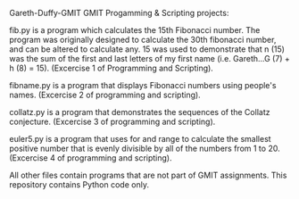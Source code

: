 Gareth-Duffy-GMIT
GMIT Progamming & Scripting projects:

fib.py is a program which calculates the 15th Fibonacci number. The program was originally designed to calculate the 30th fibonacci number, and can be altered to calculate any. 15 was used to demonstrate that n (15) was the sum of the first and last letters of my first name (i.e. Gareth...G (7) + h (8) = 15). (Excercise 1 of Programming and Scripting).

fibname.py is a program that displays Fibonacci numbers using people's names. (Excercise 2 of programming and scripting).

collatz.py is a program that demonstrates the sequences of the Collatz conjecture. (Excercise 3 of programming and scripting).

euler5.py is a program that uses for and range to calculate the smallest positive number that is evenly divisible by all of the numbers from 1 to 20. (Excercise 4 of programming and scripting).


All other files contain programs that are not part of GMIT assignments.
This repository contains Python code only.




